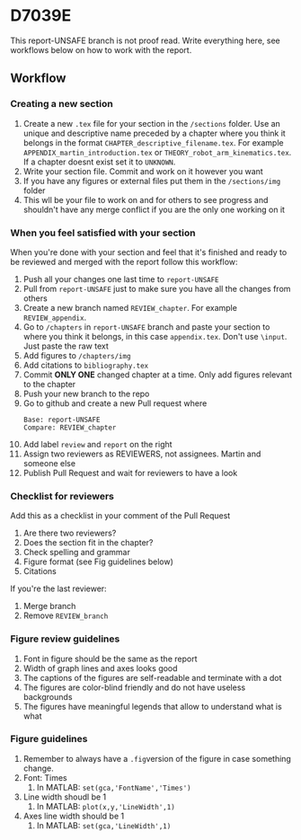# D7039E
This report-UNSAFE branch is not proof read. 
Write everything here, see workflows below on how to work with the report. 

## Workflow
### Creating a new section
1. Create a new `.tex` file for your section in the `/sections` folder. Use an unique and descriptive name preceded by a chapter where you think it belongs in the format `CHAPTER_descriptive_filename.tex`. For example `APPENDIX_martin_introduction.tex` or `THEORY_robot_arm_kinematics.tex`. If a chapter doesnt exist set it to `UNKNOWN`.
2. Write your section file. Commit and work on it however you want
3. If you have any figures or external files put them in the `/sections/img` folder 
4. This wll be your file to work on and for others to see progress and shouldn't have any merge conflict if you are the only one working on it

### When you feel satisfied with your section
When you're done with your section and feel that it's finished and ready to be reviewed and merged with the report follow this workflow:
1. Push all your changes one last time to `report-UNSAFE`
2. Pull from `report-UNSAFE` just to make sure you have all the changes from others
3. Create a new branch named `REVIEW_chapter`. For example `REVIEW_appendix`.
4. Go to `/chapters` in `report-UNSAFE` branch and paste your section to where you think it belongs, in this case `appendix.tex`. Don't use `\input`. Just paste the raw text
5. Add figures to `/chapters/img`
6. Add citations to `bibliography.tex`
7. Commit __ONLY ONE__ changed chapter at a time. Only add figures relevant to the chapter
8. Push your new branch to the repo
9. Go to github and create a new Pull request where
   ```
   Base: report-UNSAFE
   Compare: REVIEW_chapter
   ```
10. Add label `review` and `report` on the right
11. Assign two reviewers as REVIEWERS, not assignees. Martin and someone else
12. Publish Pull Request and wait for reviewers to have a look

### Checklist for reviewers
Add this as a checklist in your comment of the Pull Request
1. Are there two reviewers?
2. Does the section fit in the chapter?
3. Check spelling and grammar
4. Figure format (see Fig guidelines below)
5. Citations

If you're the last reviewer:
1. Merge branch
2. Remove `REVIEW_branch`

### Figure review guidelines
1. Font in figure should be the same as the report 
2. Width of graph lines and axes looks good
3. The captions of the figures are self-readable and terminate with a dot
4. The figures are color-blind friendly and do not have useless backgrounds
5. The figures have meaningful legends that allow to understand what is what

### Figure guidelines
1. Remember to always have a `.fig`version of the figure in case something change. 
2. Font: Times
   1. In MATLAB: `set(gca,'FontName','Times')`
3. Line width shoudl be 1
   1. In MATLAB: `plot(x,y,'LineWidth',1)`
4. Axes line width should be 1
   1. In MATLAB: `set(gca,'LineWidth',1)`
    


